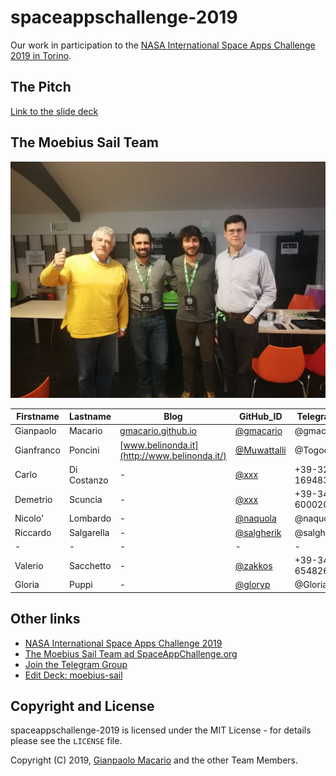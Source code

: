 # spaceappschallenge-2019

Our work in participation to the [NASA International Space Apps Challenge 2019 in Torino](https://www.i3p.it/article/nasa-space-apps-challenge-torino).

## The Pitch

[Link to the slide deck](https://slides.com/gianpaolomacario/moebius-sail/fullscreen?token=NgdlLPBl)

## The Moebius Sail Team

![Moebius Sail Team](images/2019-10-19-team.jpg)

| Firstname  | Lastname    | Blog | GitHub_ID                                  | Telegram_ID   |
|------------|-------------|------|--------------------------------------------|---------------|
| Gianpaolo  | Macario     | [gmacario.github.io](https://gmacario.github.io/) | [@gmacario](https://github.com/gmacario) | @gmacario |
| Gianfranco | Poncini     | [www.belinonda.it](http://www.belinonda.it/) | [@Muwattalli](https://github.com/Muwattalli) | @Togodumno |
| Carlo      | Di Costanzo | -    | [@xxx](https://github.com/xxx)             | +39-327-1694837 |
| Demetrio   | Scuncia     | -    | [@xxx](https://github.com/xxx)             | +39-349-6000209 |
| Nicolo'    | Lombardo    | -    | [@naquola](https://github.com/naquola)     | @naquola        |
| Riccardo   | Salgarella  | -    | [@salgherik](https://github.com/salgherik) | @salgherik      |
| -          | -           | -    | -                                          | -               |
| Valerio    | Sacchetto   | -    | [@zakkos](https://github.com/zakkos)       | +39-347-6548260 |
| Gloria     | Puppi       | -    | [@gloryp](https://github.com/gloryp)       | @Gloria_Py      |

## Other links

* [NASA International Space Apps Challenge 2019](https://www.spaceappschallenge.org/)
* [The Moebius Sail Team ad SpaceAppChallenge.org](https://2019.spaceappschallenge.org/challenges/our-moon/eeny-meeny-miney-sample/teams/moebius-sail/project)
* [Join the Telegram Group](https://t.me/joinchat/CTVnjReaQF0oVPnUsCVS7g)
* [Edit Deck: moebius-sail](https://slides.com/gianpaolomacario/moebius-sail/edit)

## Copyright and License

spaceappschallenge-2019 is licensed under the MIT License - for details please see the `LICENSE` file.

Copyright (C) 2019, [Gianpaolo Macario](http://gmacario.github.io/) and the other Team Members.

<!-- EOF -->
